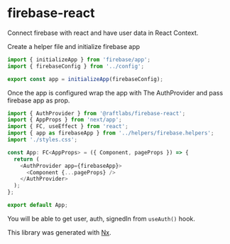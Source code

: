 # firebase-react

Connect firebase with react and have user data in React Context.

Create a helper file and initialize firebase app

```js
import { initializeApp } from 'firebase/app';
import { firebaseConfig } from '../config';

export const app = initializeApp(firebaseConfig);
```

Once the app is configured wrap the app with The AuthProvider and pass firebase app as prop.

```js
import { AuthProvider } from '@raftlabs/firebase-react';
import { AppProps } from 'next/app';
import { FC, useEffect } from 'react';
import { app as firebaseApp } from '../helpers/firebase.helpers';
import './styles.css';

const App: FC<AppProps> = ({ Component, pageProps }) => {
  return (
    <AuthProvider app={firebaseApp}>
      <Component {...pageProps} />
    </AuthProvider>
  );
};

export default App;
```

You will be able to get user, auth, signedIn from `useAuth()` hook.

This library was generated with [Nx](https://nx.dev).

